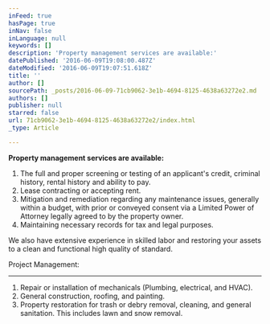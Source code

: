 ```yaml
---
inFeed: true
hasPage: true
inNav: false
inLanguage: null
keywords: []
description: 'Property management services are available:'
datePublished: '2016-06-09T19:08:00.487Z'
dateModified: '2016-06-09T19:07:51.618Z'
title: ''
author: []
sourcePath: _posts/2016-06-09-71cb9062-3e1b-4694-8125-4638a63272e2.md
authors: []
publisher: null
starred: false
url: 71cb9062-3e1b-4694-8125-4638a63272e2/index.html
_type: Article

---
```

**Property management services are available:**

1. The full and proper screening or testing of an applicant's credit, criminal history, rental history and ability to pay.
2. Lease contracting or accepting rent.
3. Mitigation and remediation regarding any maintenance issues, generally within a budget, with prior or conveyed consent via a Limited Power of Attorney legally agreed to by the property owner.
4. Maintaining necessary records for tax and legal purposes.

We also have extensive experience in skilled labor and restoring your assets to a clean and functional high quality of standard.

Project Management:

****

1. Repair or installation of mechanicals (Plumbing, electrical, and HVAC).
2. General construction, roofing, and painting.
3. Property restoration for trash or debry removal, cleaning, and general sanitation. This includes lawn and snow removal.